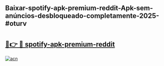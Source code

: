 ## Baixar-spotify-apk-premium-reddit-Apk-sem-anúncios-desbloqueado-completamente-2025-#oturv

# <h2><a href="https://ainizakaria.my?title=spotify-apk-premium-reddit&ref=22M">🔗👉 🔴 spotify-apk-premium-reddit</a></h2>

[![acn](https://github.com/user-attachments/assets/0f9c940e-d8b0-45ae-aac7-cd30a18b3e1c)](https://ainizakaria.my?title=spotify-apk-premium-reddit&ref=22M)


